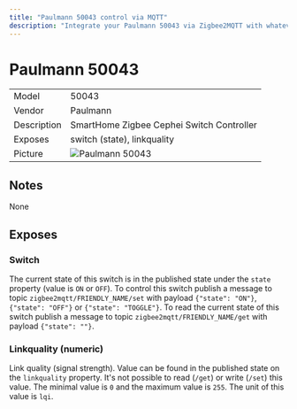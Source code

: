 ```yaml
---
title: "Paulmann 50043 control via MQTT"
description: "Integrate your Paulmann 50043 via Zigbee2MQTT with whatever smart home infrastructure you are using without the vendors bridge or gateway."
---
```


<!-- !!!! -->
<!-- ATTENTION: This file is auto-generated through docgen! -->
<!-- You can only edit the "## Notes"-Section. -->
<!-- !!!! -->

# Paulmann 50043

|     |     |
|-----|-----|
| Model | 50043  |
| Vendor  | Paulmann  |
| Description | SmartHome Zigbee Cephei Switch Controller |
| Exposes | switch (state), linkquality |
| Picture | ![Paulmann 50043](https://psi-4ward.github.io/zigbee2mqtt.io/images/devices/50043.jpg) |


## Notes

None



## Exposes

### Switch 
The current state of this switch is in the published state under the `state` property (value is `ON` or `OFF`).
To control this switch publish a message to topic `zigbee2mqtt/FRIENDLY_NAME/set` with payload `{"state": "ON"}`, `{"state": "OFF"}` or `{"state": "TOGGLE"}`.
To read the current state of this switch publish a message to topic `zigbee2mqtt/FRIENDLY_NAME/get` with payload `{"state": ""}`.

### Linkquality (numeric)
Link quality (signal strength).
Value can be found in the published state on the `linkquality` property.
It's not possible to read (`/get`) or write (`/set`) this value.
The minimal value is `0` and the maximum value is `255`.
The unit of this value is `lqi`.

